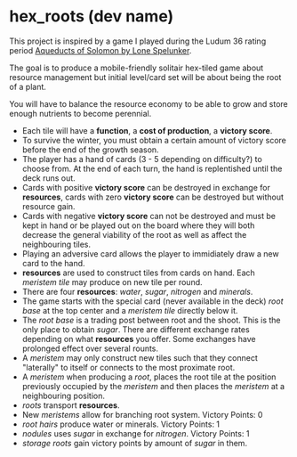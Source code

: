 # hex_roots (dev name)

This project is inspired by a game I played during the Ludum 36 rating period 
[Aqueducts of Solomon by Lone Spelunker](http://ludumdare.com/compo/ludum-dare-36/?action=preview&uid=112022).

The goal is to produce a mobile-friendly solitair hex-tiled game about resource management 
but initial level/card set will be about being the root of a plant.

You will have to balance the resource economy to be able to grow and store enough nutrients to become perennial.

* Each tile will have a **function**, a **cost of production**, a **victory score**.
* To survive the winter, you must obtain a certain amount of victory score before the end of the growth season.
* The player has a hand of cards (3 - 5 depending on difficulty?) to choose from. At the end of each turn, the hand is replentished until the deck runs out.
* Cards with positive **victory score** can be destroyed in exchange for **resources**, cards with zero **victory score** 
can be destroyed but without resource gain.
* Cards with negative **victory score** can not be destroyed and must be kept in hand or be played out on the board where they will both decrease the 
general viability of the root as well as affect the neighbouring tiles.
* Playing an adversive card allows the player to immidiately draw a new card to the hand.
* **resources** are used to construct tiles from cards on hand. Each *meristem tile* may produce on new tile per round.
* There are four **resources**: *water*, *sugar*, *nitrogen* and *minerals*. 
* The game starts with the special card (never available in the deck) *root base* at the top center and a *meristem tile* directly below it.
* The *root base* is a trading post between root and the shoot. This is the only place to obtain *sugar*. There are different exchange rates depending on what **resources** you offer. Some exchanges have prolonged effect over several rounts.
* A *meristem* may only construct new tiles such that they connect "laterally" to itself or connects to the most proximate root.
* A *meristem* when producing a *root*, places the root tile at the position previously occupied by the *meristem* and then places
the *meristem* at a neighbouring position.
* *roots* transport **resources**.
* New *meristems* allow for branching root system. Victory Points: 0
* *root hairs* produce water or minerals. Victory Points: 1
* *nodules* uses *sugar* in exchange for *nitrogen*. Victory Points: 1
* *storage roots* gain victory points by amount of *sugar* in them.
